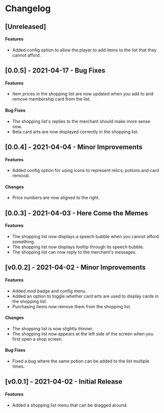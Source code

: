 # Changelog

## [Unreleased]

#### Features

* Added config option to allow the player to add items to the list that they cannot afford.

## [0.0.5] - 2021-04-17 - Bug Fixes

#### Features

* Item prices in the shopping list are now updated when you add to and remove membership card from the list.

#### Bug Fixes

* The shopping list's replies to the merchant should make more sense now.
* Beta card arts are now displayed correctly in the shopping list.

## [0.0.4] - 2021-04-04 - Minor Improvements

#### Features

* Added config option for using icons to represent relics, potions and card removal. 

#### Changes

* Price numbers are now aligned to the right.

## [0.0.3] - 2021-04-03 - Here Come the Memes

#### Features

* The shopping list now displays a speech bubble when you cannot afford something.
* The shopping list now displays tooltip through its speech bubble.
* The shopping list can now reply to the merchant's messages.

## [v0.0.2] - 2021-04-02 - Minor Improvements

#### Features

* Added mod badge and config menu.
* Added an option to toggle whether card arts are used to display cards in the shopping list.
* Purchasing items now remove them from the shopping list.

#### Changes

* The shopping list is now slightly thinner.
* The shopping list now appears at the left side of the screen when you first open a shop screen.

#### Bug Fixes

* Fixed a bug where the same potion can be added to the list multiple times.

## [v0.0.1] - 2021-04-02 - Initial Release

#### Features

* Added a shopping list menu that can be dragged around.